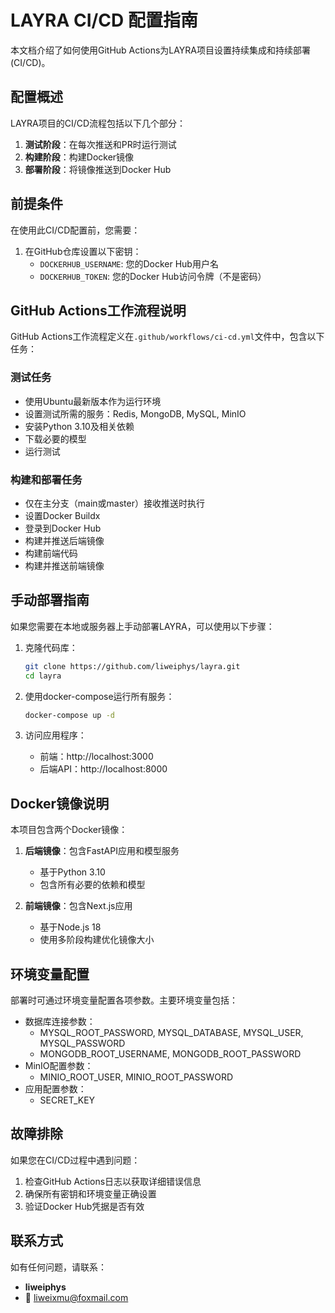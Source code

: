 # LAYRA CI/CD 配置指南

本文档介绍了如何使用GitHub Actions为LAYRA项目设置持续集成和持续部署(CI/CD)。

## 配置概述

LAYRA项目的CI/CD流程包括以下几个部分：

1. **测试阶段**：在每次推送和PR时运行测试
2. **构建阶段**：构建Docker镜像
3. **部署阶段**：将镜像推送到Docker Hub

## 前提条件

在使用此CI/CD配置前，您需要：

1. 在GitHub仓库设置以下密钥：
   - `DOCKERHUB_USERNAME`: 您的Docker Hub用户名
   - `DOCKERHUB_TOKEN`: 您的Docker Hub访问令牌（不是密码）

## GitHub Actions工作流程说明

GitHub Actions工作流程定义在`.github/workflows/ci-cd.yml`文件中，包含以下任务：

### 测试任务

- 使用Ubuntu最新版本作为运行环境
- 设置测试所需的服务：Redis, MongoDB, MySQL, MinIO
- 安装Python 3.10及相关依赖
- 下载必要的模型
- 运行测试

### 构建和部署任务

- 仅在主分支（main或master）接收推送时执行
- 设置Docker Buildx
- 登录到Docker Hub
- 构建并推送后端镜像
- 构建前端代码
- 构建并推送前端镜像

## 手动部署指南

如果您需要在本地或服务器上手动部署LAYRA，可以使用以下步骤：

1. 克隆代码库：
   ```bash
   git clone https://github.com/liweiphys/layra.git
   cd layra
   ```

2. 使用docker-compose运行所有服务：
   ```bash
   docker-compose up -d
   ```

3. 访问应用程序：
   - 前端：http://localhost:3000
   - 后端API：http://localhost:8000

## Docker镜像说明

本项目包含两个Docker镜像：

1. **后端镜像**：包含FastAPI应用和模型服务
   - 基于Python 3.10
   - 包含所有必要的依赖和模型

2. **前端镜像**：包含Next.js应用
   - 基于Node.js 18
   - 使用多阶段构建优化镜像大小

## 环境变量配置

部署时可通过环境变量配置各项参数。主要环境变量包括：

- 数据库连接参数：
  - MYSQL_ROOT_PASSWORD, MYSQL_DATABASE, MYSQL_USER, MYSQL_PASSWORD
  - MONGODB_ROOT_USERNAME, MONGODB_ROOT_PASSWORD
- MinIO配置参数：
  - MINIO_ROOT_USER, MINIO_ROOT_PASSWORD
- 应用配置参数：
  - SECRET_KEY

## 故障排除

如果您在CI/CD过程中遇到问题：

1. 检查GitHub Actions日志以获取详细错误信息
2. 确保所有密钥和环境变量正确设置
3. 验证Docker Hub凭据是否有效

## 联系方式

如有任何问题，请联系：
- **liweiphys**
- 📧 liweixmu@foxmail.com 